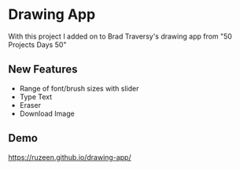 # Drawing App

With this project I added on to Brad Traversy's drawing app from "50 Projects Days 50"

## New Features

- Range of font/brush sizes with slider
- Type Text
- Eraser
- Download Image

## Demo

https://ruzeen.github.io/drawing-app/
